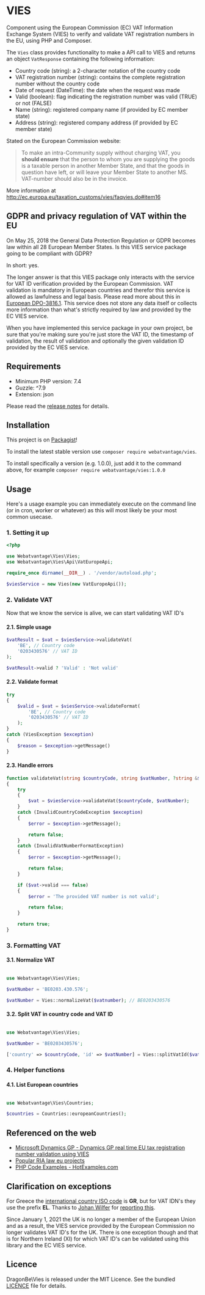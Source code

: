 # VIES

Component using the European Commission (EC) VAT Information Exchange System (VIES) to verify and validate VAT registration numbers in the EU, using PHP and Composer.

The `Vies` class provides functionality to make a API call to VIES and returns an object `VatResponse` containing the following information:

- Country code (string): a 2-character notation of the country code
- VAT registration number (string): contains the complete registration number without the country code
- Date of request (DateTime): the date when the request was made
- Valid (boolean): flag indicating the registration number was valid (TRUE) or not (FALSE)
- Name (string): registered company name (if provided by EC member state)
- Address (string): registered company address (if provided by EC member state)

Stated on the European Commission website:
> To make an intra-Community supply without charging VAT, you **should ensure** that the person to whom you are supplying the goods is a taxable person in another Member State, and that the goods in question have left, or will leave your Member State to another MS. VAT-number should also be in the invoice.

More information at http://ec.europa.eu/taxation_customs/vies/faqvies.do#item16

## GDPR and privacy regulation of VAT within the EU

On May 25, 2018 the General Data Protection Regulation or GDPR becomes law within all 28 European Member States. Is this VIES service package going to be compliant with GDPR?

In short: yes.

The longer answer is that this VIES package only interacts with the service for VAT ID verification provided by the European Commission. VAT validation is mandatory in European countries and therefor this service is allowed as lawfulness and legal basis. Please read more about this in [European DPO-3816.1](http://ec.europa.eu/dpo-register/details.htm?id=40647). This service does not store any data itself or collects more information than what's strictly required by law and provided by the EC VIES service.

When you have implemented this service package in your own project, be sure that you're making sure you're just store the VAT ID, the timestamp of validation, the result of validation and optionally the given validation ID provided by the EC VIES service.

## Requirements

- Minimum PHP version: 7.4
- Guzzle: ^7.9
- Extension: json

Please read the [release notes](https://github.com/webatvantage/vies/releases) for details.

## Installation

This project is on [Packagist](https://packagist.org/packages/dragonbe/vies)!

To install the latest stable version use `composer require webatvantage/vies`.

To install specifically a version (e.g. 1.0.0), just add it to the command above, for example `composer require webatvantage/vies:1.0.0`

## Usage

Here's a usage example you can immediately execute on the command line (or in cron, worker or whatever) as this will most likely be your most common usecase.

### 1. Setting it up

```php
<?php

use Webatvantage\Vies\Vies;
use Webatvantage\Vies\Api\VatEuropeApi;

require_once dirname(__DIR__) . '/vendor/autoload.php';

$viesService = new Vies(new VatEuropeApi());
```


### 2. Validate VAT

Now that we know the service is alive, we can start validating VAT ID's

#### 2.1. Simple usage

```php
$vatResult = $vat = $viesService->validateVat(
    'BE', // Country code
    '0203430576' // VAT ID
);

$vatResult->valid ? 'Valid' : 'Not valid'
```

#### 2.2. Validate format

```php
try
{
    $valid = $vat = $viesService->validateFormat(
        'BE', // Country code
        '0203430576' // VAT ID
    );
}
catch (ViesException $exception)
{
    $reason = $exception->getMessage()
}
```

#### 2.3. Handle errors

```php
function validateVat(string $countryCode, string $vatNumber, ?string &$error = null): bool
{
    try
    {
        $vat = $viesService->validateVat($countryCode, $vatNumber);
    }
    catch (InvalidCountryCodeException $exception)
    {
        $error = $exception->getMessage();

        return false;
    }
    catch (InvalidVatNumberFormatException)
    {
        $error = $exception->getMessage();

        return false;
    }

    if ($vat->valid === false)
    {
        $error = 'The provided VAT number is not valid';

        return false;
    }

    return true;
}
```

### 3. Formatting VAT

#### 3.1. Normalize VAT

```php

use Webatvantage\Vies\Vies;

$vatNumber = 'BE0203.430.576';

$vatNumber = Vies::normalizeVat($vatnumber); // BE0203430576

```

#### 3.2. Split VAT in country code and VAT ID

```php

use Webatvantage\Vies\Vies;

$vatNumber = 'BE0203430576';

['country' => $countryCode, 'id' => $vatNumber] = Vies::splitVatId($vatnumber); // ['country' => 'BE', 'id' => '203430576'];

```

### 4. Helper functions

#### 4.1. List European countries

```php

use Webatvantage\Vies\Countries;

$countries = Countries::europeanCountries();

```

## Referenced on the web

- [Microsoft Dynamics GP - Dynamics GP real time EU tax registration number validation using VIES](http://timwappat.info/post/2013/08/22/Dynamics-GP-real-time-EU-tax-registration-number-validation-using-VIES)
- [Popular RIA law eu projects](https://libraries.io/search?keywords=RIA%2Claw%2Ceu)
- [PHP Code Examples - HotExamples.com](https://hotexamples.com/examples/dragonbe.vies/Vies/validateVat/php-vies-validatevat-method-examples.html)

## Clarification on exceptions

For Greece the [international country ISO code](https://www.iso.org/obp/ui/#iso:code:3166:GR) is **GR**, but for VAT IDN's they use the prefix **EL**. Thanks to [Johan Wilfer](https://github.com/johanwilfer) for [reporting this](https://github.com/DragonBe/vies/issues/57).

Since January 1, 2021 the UK is no longer a member of the European Union and as a result, the VIES service provided by the European Commission no longer validates VAT ID's for the UK. There is one exception though and that is for Northern Ireland (XI) for which VAT ID's can be validated using this library and the EC VIES service.

## Licence

DragonBe\Vies is released under the MIT Licence. See the bundled [LICENCE](LICENCE) file for details.
